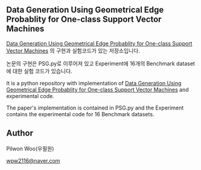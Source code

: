 ## Data Generation Using Geometrical Edge Probablity for One-class Support Vector Machines

[Data Generation Using Geometrical Edge Probablity for One-class Support Vector Machines](<https://github.com/wonwooo/PSG_OCSVM/blob/master/Data%20Generation%20Using%20Geometrical%20Edge%20Probability%20for%20One-class%20Support%20Vector%20Machines.pdf>)
의 구현과 실험코드가 있는 저장소입니다.

논문의 구현은 PSG.py로 이루어져 있고 Experiment에 16개의 Benchmark dataset에 대한 실험 코드가 있습니다.


It is a python repository with implementation of [Data Generation Using Geometrical Edge Probablity for One-class Support Vector Machines](<https://github.com/wonwooo/PSG_OCSVM/blob/master/Data%20Generation%20Using%20Geometrical%20Edge%20Probability%20for%20One-class%20Support%20Vector%20Machines.pdf>) and experimental code.

The paper's implementation is contained in PSG.py and the Experiment contains the experimental code for 16 Benchmark datasets.



## Author

Pilwon Woo(우필원) 

wpw2116@naver.com
